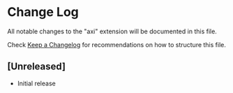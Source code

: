 # Change Log

All notable changes to the "axi" extension will be documented in this file.

Check [Keep a Changelog](http://keepachangelog.com/) for recommendations on how to structure this file.

## [Unreleased]

- Initial release